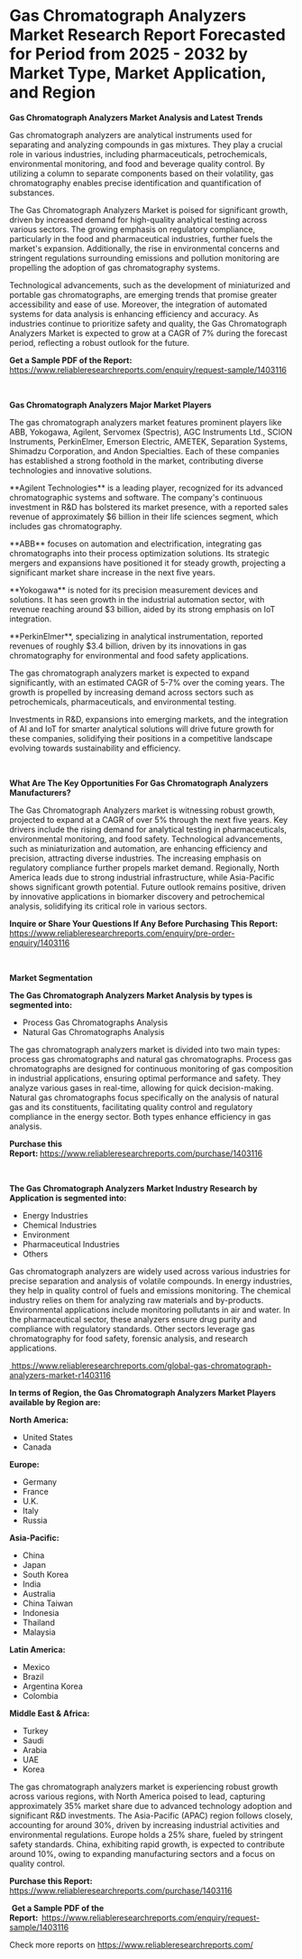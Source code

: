 <p><h1>Gas Chromatograph Analyzers Market Research Report Forecasted for Period from 2025 -  2032 by Market Type, Market Application, and Region</h1></p><p><strong>Gas Chromatograph Analyzers Market Analysis and Latest Trends</strong></p>
<p><p>Gas chromatograph analyzers are analytical instruments used for separating and analyzing compounds in gas mixtures. They play a crucial role in various industries, including pharmaceuticals, petrochemicals, environmental monitoring, and food and beverage quality control. By utilizing a column to separate components based on their volatility, gas chromatography enables precise identification and quantification of substances.</p><p>The Gas Chromatograph Analyzers Market is poised for significant growth, driven by increased demand for high-quality analytical testing across various sectors. The growing emphasis on regulatory compliance, particularly in the food and pharmaceutical industries, further fuels the market's expansion. Additionally, the rise in environmental concerns and stringent regulations surrounding emissions and pollution monitoring are propelling the adoption of gas chromatography systems.</p><p>Technological advancements, such as the development of miniaturized and portable gas chromatographs, are emerging trends that promise greater accessibility and ease of use. Moreover, the integration of automated systems for data analysis is enhancing efficiency and accuracy. As industries continue to prioritize safety and quality, the Gas Chromatograph Analyzers Market is expected to grow at a CAGR of 7% during the forecast period, reflecting a robust outlook for the future.</p></p>
<p><strong>Get a Sample PDF of the Report:&nbsp;</strong> <a href="https://www.reliableresearchreports.com/enquiry/request-sample/1403116?utm_campaign=3090&utm_medium=2&utm_source=Github&utm_content=ia&utm_term=28032025&utm_id=gas-chromatograph-analyzers">https://www.reliableresearchreports.com/enquiry/request-sample/1403116</a></p>
<p>&nbsp;</p>
<p><strong>Gas Chromatograph Analyzers Major Market Players</strong></p>
<p><p>The gas chromatograph analyzers market features prominent players like ABB, Yokogawa, Agilent, Servomex (Spectris), AGC Instruments Ltd., SCION Instruments, PerkinElmer, Emerson Electric, AMETEK, Separation Systems, Shimadzu Corporation, and Andon Specialties. Each of these companies has established a strong foothold in the market, contributing diverse technologies and innovative solutions.</p><p>**Agilent Technologies** is a leading player, recognized for its advanced chromatographic systems and software. The company's continuous investment in R&D has bolstered its market presence, with a reported sales revenue of approximately $6 billion in their life sciences segment, which includes gas chromatography.</p><p>**ABB** focuses on automation and electrification, integrating gas chromatographs into their process optimization solutions. Its strategic mergers and expansions have positioned it for steady growth, projecting a significant market share increase in the next five years.</p><p>**Yokogawa** is noted for its precision measurement devices and solutions. It has seen growth in the industrial automation sector, with revenue reaching around $3 billion, aided by its strong emphasis on IoT integration.</p><p>**PerkinElmer**, specializing in analytical instrumentation, reported revenues of roughly $3.4 billion, driven by its innovations in gas chromatography for environmental and food safety applications.</p><p>The gas chromatograph analyzers market is expected to expand significantly, with an estimated CAGR of 5-7% over the coming years. The growth is propelled by increasing demand across sectors such as petrochemicals, pharmaceuticals, and environmental testing.</p><p>Investments in R&D, expansions into emerging markets, and the integration of AI and IoT for smarter analytical solutions will drive future growth for these companies, solidifying their positions in a competitive landscape evolving towards sustainability and efficiency.</p></p>
<p>&nbsp;</p>
<p><strong>What Are The Key Opportunities For Gas Chromatograph Analyzers Manufacturers?</strong></p>
<p><p>The Gas Chromatograph Analyzers market is witnessing robust growth, projected to expand at a CAGR of over 5% through the next five years. Key drivers include the rising demand for analytical testing in pharmaceuticals, environmental monitoring, and food safety. Technological advancements, such as miniaturization and automation, are enhancing efficiency and precision, attracting diverse industries. The increasing emphasis on regulatory compliance further propels market demand. Regionally, North America leads due to strong industrial infrastructure, while Asia-Pacific shows significant growth potential. Future outlook remains positive, driven by innovative applications in biomarker discovery and petrochemical analysis, solidifying its critical role in various sectors.</p></p>
<p><strong>Inquire or Share Your Questions If Any Before Purchasing This Report:</strong> <a href="https://www.reliableresearchreports.com/enquiry/pre-order-enquiry/1403116?utm_campaign=3090&utm_medium=2&utm_source=Github&utm_content=ia&utm_term=28032025&utm_id=gas-chromatograph-analyzers">https://www.reliableresearchreports.com/enquiry/pre-order-enquiry/1403116</a></p>
<p>&nbsp;</p>
<p><strong>Market Segmentation</strong></p>
<p><strong>The Gas Chromatograph Analyzers Market Analysis by types is segmented into:</strong></p>
<p><ul><li>Process Gas Chromatographs Analysis</li><li>Natural Gas Chromatographs Analysis</li></ul></p>
<p><p>The gas chromatograph analyzers market is divided into two main types: process gas chromatographs and natural gas chromatographs. Process gas chromatographs are designed for continuous monitoring of gas composition in industrial applications, ensuring optimal performance and safety. They analyze various gases in real-time, allowing for quick decision-making. Natural gas chromatographs focus specifically on the analysis of natural gas and its constituents, facilitating quality control and regulatory compliance in the energy sector. Both types enhance efficiency in gas analysis.</p></p>
<p><strong>Purchase this Report:&nbsp;</strong><a href="https://www.reliableresearchreports.com/purchase/1403116?utm_campaign=3090&utm_medium=2&utm_source=Github&utm_content=ia&utm_term=28032025&utm_id=gas-chromatograph-analyzers">https://www.reliableresearchreports.com/purchase/1403116</a></p>
<p>&nbsp;</p>
<p><strong>The Gas Chromatograph Analyzers Market Industry Research by Application is segmented into:</strong></p>
<p><ul><li>Energy Industries</li><li>Chemical Industries</li><li>Environment</li><li>Pharmaceutical Industries</li><li>Others</li></ul></p>
<p><p>Gas chromatograph analyzers are widely used across various industries for precise separation and analysis of volatile compounds. In energy industries, they help in quality control of fuels and emissions monitoring. The chemical industry relies on them for analyzing raw materials and by-products. Environmental applications include monitoring pollutants in air and water. In the pharmaceutical sector, these analyzers ensure drug purity and compliance with regulatory standards. Other sectors leverage gas chromatography for food safety, forensic analysis, and research applications.</p></p>
<p><a href="https://www.reliableresearchreports.com/global-gas-chromatograph-analyzers-market-r1403116?utm_campaign=3090&utm_medium=2&utm_source=Github&utm_content=ia&utm_term=28032025&utm_id=gas-chromatograph-analyzers">&nbsp;https://www.reliableresearchreports.com/global-gas-chromatograph-analyzers-market-r1403116</a></p>
<p><strong>In terms of Region, the Gas Chromatograph Analyzers Market Players available by Region are:</strong></p>
<p>
    <p> <strong> North America: </strong>
        <ul>
            <li>United States</li>
            <li>Canada</li>
        </ul>
        </p> 
    <p> <strong> Europe: </strong>
        <ul>
            <li>Germany</li>
            <li>France</li>
            <li>U.K.</li>
            <li>Italy</li>
            <li>Russia</li>
        </ul>
        </p> 
    <p> <strong> Asia-Pacific: </strong>
        <ul>
            <li>China</li>
            <li>Japan</li>
            <li>South Korea</li>
            <li>India</li>
            <li>Australia</li>
            <li>China Taiwan</li>
            <li>Indonesia</li>
            <li>Thailand</li>
            <li>Malaysia</li>
        </ul>
        </p> 
    <p> <strong> Latin America: </strong>
        <ul>
            <li>Mexico</li>
            <li>Brazil</li>
            <li>Argentina Korea</li>
            <li>Colombia</li>
        </ul>
        </p> 
    <p> <strong> Middle East & Africa: </strong>
        <ul>
            <li>Turkey</li>
            <li>Saudi</li>
            <li>Arabia</li>
            <li>UAE</li>
            <li>Korea</li>
        </ul>
    </p>
    </p>
<p><p>The gas chromatograph analyzers market is experiencing robust growth across various regions, with North America poised to lead, capturing approximately 35% market share due to advanced technology adoption and significant R&D investments. The Asia-Pacific (APAC) region follows closely, accounting for around 30%, driven by increasing industrial activities and environmental regulations. Europe holds a 25% share, fueled by stringent safety standards. China, exhibiting rapid growth, is expected to contribute around 10%, owing to expanding manufacturing sectors and a focus on quality control.</p></p>
<p><strong>Purchase this Report: </strong><a href="https://www.reliableresearchreports.com/purchase/1403116?utm_campaign=3090&utm_medium=2&utm_source=Github&utm_content=ia&utm_term=28032025&utm_id=gas-chromatograph-analyzers">https://www.reliableresearchreports.com/purchase/1403116</a></p>
<p>&nbsp;<strong>Get a Sample PDF of the Report:&nbsp;&nbsp;</strong><a href="https://www.reliableresearchreports.com/enquiry/request-sample/1403116?utm_campaign=3090&utm_medium=2&utm_source=Github&utm_content=ia&utm_term=28032025&utm_id=gas-chromatograph-analyzers">https://www.reliableresearchreports.com/enquiry/request-sample/1403116</a></p>
<p><strong></strong></p>
<p>Check more reports on <a href="https://www.reliableresearchreports.com/?utm_campaign=3090&utm_medium=2&utm_source=Github&utm_content=ia&utm_term=28032025&utm_id=gas-chromatograph-analyzers">https://www.reliableresearchreports.com/</a></p>